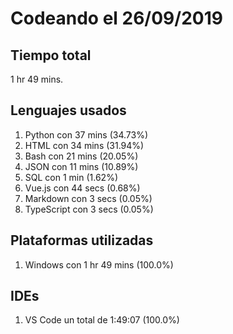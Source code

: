 # Codeando el 26/09/2019

## Tiempo total
1 hr 49 mins.

## Lenguajes usados
1. Python con 37 mins (34.73%)
1. HTML con 34 mins (31.94%)
1. Bash con 21 mins (20.05%)
1. JSON con 11 mins (10.89%)
1. SQL con 1 min (1.62%)
1. Vue.js con 44 secs (0.68%)
1. Markdown con 3 secs (0.05%)
1. TypeScript con 3 secs (0.05%)

## Plataformas utilizadas
1. Windows con 1 hr 49 mins (100.0%)

## IDEs
1. VS Code un total de 1:49:07 (100.0%)
